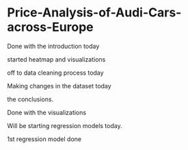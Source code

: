# Price-Analysis-of-Audi-Cars-across-Europe
Done with the introduction today

started heatmap and visualizations


off to data cleaning process today


Making changes in the dataset today


the conclusions.

Done with the visualizations

Will be starting regression models today.


1st regression model done
